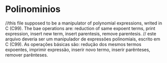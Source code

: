 # Polinominios
//this file supposed to be a manipulator of polynomial expressions, writed in C (C99). The bae operations are: reduction of same expoent terms, print expression, insert new term, insert parentesis, remove parentesis.
// este arquivo deveria ser um manipulador de expressões polinomiais, escrito em C (C99). As operações básicas são: redução dos mesmos termos expoentes, imprimir expressão, inserir novo termo, inserir parênteses, remover parênteses.
